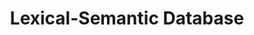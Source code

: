 ---
word: "true"

types: "word"

title: "Lexical-Semantic Database"

categories: ['']

tags: ['Lexical', 'Semantic', 'Database']

arabic: 'قاعدة بيانات معجمية دلالية'

arexps: []

enwords: ['Lexical-Semantic Database']

enexps: []

arlexicons: 'ق'

enlexicons: 'L'

authors: ['Ruqayya Roshdy']

translators: ['']

citations: 'مقدمة في حوسبة اللغة العربية'

sources: 'مركز الملك عبدالله بن عبدالعزيز الدولي لخدمة اللغة العربية'

slug: ""
---
